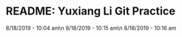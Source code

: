 # README: Yuxiang Li Git Practice
8/18/2019 - 10:04 am\n
8/18/2019 - 10:15 am\n
8/18/2019 - 10:16 am